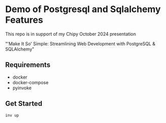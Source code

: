 # Demo of Postgresql and Sqlalchemy Features

This repo is in support of my Chipy October 2024 presentation

"'Make It So' Simple: Streamlining Web Development with PostgreSQL & SQLAlchemy"

## Requirements

- docker
- docker-compose
- pyinvoke

## Get Started

    inv up

